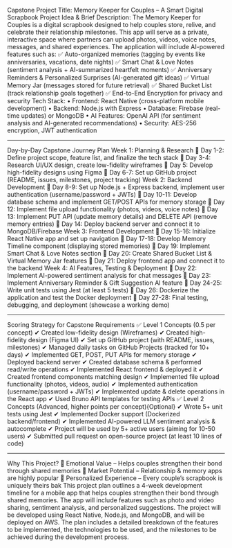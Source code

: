 Capstone Project Title:
Memory Keeper for Couples – A Smart Digital Scrapbook
Project Idea & Brief Description:
The Memory Keeper for Couples is a digital scrapbook designed to help couples store, relive, and celebrate their relationship milestones. This app will serve as a private, interactive space where partners can upload photos, videos, voice notes, messages, and shared experiences.
The application will include AI-powered features such as:
✅ Auto-organized memories (tagging by events like anniversaries, vacations, date nights)
✅ Smart Chat & Love Notes (sentiment analysis + AI-summarized heartfelt moments)
✅ Anniversary Reminders & Personalized Surprises (AI-generated gift ideas)
✅ Virtual Memory Jar (messages stored for future retrieval)
✅ Shared Bucket List (track relationship goals together)
✅ End-to-End Encryption for privacy and security
Tech Stack:
•	Frontend: React Native (cross-platform mobile development)
•	Backend: Node.js with Express
•	Database: Firebase (real-time updates) or MongoDB
•	AI Features: OpenAI API (for sentiment analysis and AI-generated recommendations)
•	Security: AES-256 encryption, JWT authentication
________________________________________
Day-by-Day Capstone Journey Plan
Week 1: Planning & Research
📌 Day 1-2: Define project scope, feature list, and finalize the tech stack
📌 Day 3-4: Research UI/UX design, create low-fidelity wireframes
📌 Day 5: Develop high-fidelity designs using Figma
📌 Day 6-7: Set up GitHub project (README, issues, milestones, project tracking)
Week 2: Backend Development
📌 Day 8-9: Set up Node.js + Express backend, implement user authentication (username/password + JWTs)
📌 Day 10-11: Develop database schema and implement GET/POST APIs for memory storage
📌 Day 12: Implement file upload functionality (photos, videos, voice notes)
📌 Day 13: Implement PUT API (update memory details) and DELETE API (remove memory entries)
📌 Day 14: Deploy backend server and connect it to MongoDB/Firebase
Week 3: Frontend Development
📌 Day 15-16: Initialize React Native app and set up navigation
📌 Day 17-18: Develop Memory Timeline component (displaying stored memories)
📌 Day 19: Implement Smart Chat & Love Notes section
📌 Day 20: Create Shared Bucket List & Virtual Memory Jar features
📌 Day 21: Deploy frontend app and connect it to the backend
Week 4: AI Features, Testing & Deployment
📌 Day 22: Implement AI-powered sentiment analysis for chat messages
📌 Day 23: Implement Anniversary Reminder & Gift Suggestion AI feature
📌 Day 24-25: Write unit tests using Jest (at least 5 tests)
📌 Day 26: Dockerize the application and test the Docker deployment
📌 Day 27-28: Final testing, debugging, and deployment (showcase a working demo)
________________________________________
Scoring Strategy for Capstone Requirements
✅ Level 1 Concepts (0.5 per concept)
✔ Created low-fidelity design (Wireframes)
✔ Created high-fidelity design (Figma UI)
✔ Set up GitHub project (with README, issues, milestones)
✔ Managed daily tasks on GitHub Projects (tracked for 10+ days)
✔ Implemented GET, POST, PUT APIs for memory storage
✔ Deployed backend server
✔ Created database schema & performed read/write operations
✔ Implemented React frontend & deployed it
✔ Created frontend components matching design
✔ Implemented file upload functionality (photos, videos, audio)
✔ Implemented authentication (username/password + JWTs)
✔ Implemented update & delete operations in the React app
✔ Used Bruno API templates for testing APIs
✅ Level 2 Concepts (Advanced, higher points per concept){Optional}
✔ Wrote 5+ unit tests using Jest
✔ Implemented Docker support (Dockerized backend/frontend)
✔ Implemented AI-powered LLM sentiment analysis & autocomplete
✔ Project will be used by 5+ active users (aiming for 10-50 users)
✔ Submitted pull request on open-source project (at least 10 lines of code)
________________________________________
Why This Project?
💖 Emotional Value – Helps couples strengthen their bond through shared memories
🚀 Market Potential – Relationship & memory apps are highly popular
🎨 Personalized Experience – Every couple’s scrapbook is uniquely theirs
bak
This project plan outlines a 4-week development timeline for a mobile app that helps couples strengthen their bond through shared memories. The app will include features such as photo and video sharing, sentiment analysis, and personalized suggestions. The project will be developed using React Native, Node.js, and MongoDB, and will be deployed on AWS. The plan includes a detailed breakdown of the features to be implemented, the technologies to be used, and the milestones to be achieved during the development process.